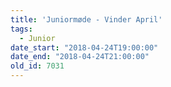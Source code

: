```yaml
---
title: 'Juniormøde - Vinder April'
tags:
  - Junior
date_start: "2018-04-24T19:00:00"
date_end: "2018-04-24T21:00:00"
old_id: 7031
---
```

